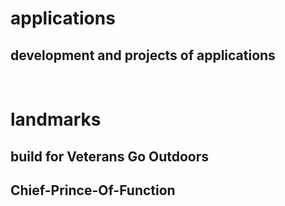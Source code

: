 # applications
## development and projects of applications

<br>

# landmarks
## build for Veterans Go Outdoors

## Chief-Prince-Of-Function
